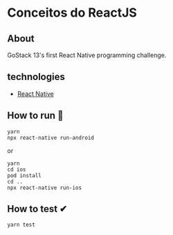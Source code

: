 # Conceitos do ReactJS

## About
GoStack 13's first React Native programming challenge.

## technologies
- [React Native](https://pt-br.reactjs.org/)

## How to run 🚀
```
yarn
npx react-native run-android
```
or
```
yarn
cd ios
pod install
cd ..
npx react-native run-ios
```

## How to test ✔
```
yarn test
```